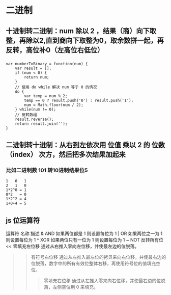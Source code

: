 # 二进制
## 十进制转二进制：num 除以 2 ，结果（商）向下取整，再除以2,直到商向下取整为0，取余数拼一起，再反转，高位补0（左高位右低位）
### 
```
var numberToBinary = function(num) {
    var result = [];
    if (num < 0) {
        return num;
    }
    // 使用 do while 解决 num 等于 0 的情况
    do {
        var temp = num % 2;
        temp == 0 ? result.push('0') : result.push('1');
        num = Math.floor(num / 2);
    } while(num != 0);
    // 反转数组
    result.reverse();
    return result.join('');
}
```
## 二进制转十进制：从右到左依次用 位值 乘以 2 的 位数（index） 次方，然后把多次结果加起来
### 比如二进制数 101 转10进制结果位5
```
1   0   1 
2   1   0
1*2^0 = 1
0*2   = 0
1*2^2 = 4
1+0+4 = 5
```

## js 位运算符
运算符	名称	描述
&	AND	如果两位都是 1 则设置每位为 1
|	OR	如果两位之一为 1 则设置每位为 1
^	XOR	如果两位只有一位为 1 则设置每位为 1
~	NOT	反转所有位
<<	零填充左位移	通过从右推入零向左位移，并使最左边的位脱落。
>>	有符号右位移	通过从左推入最左位的拷贝来向右位移，并使最右边的位脱落，数字中的所有有效位整体右移，再使用符号位的值填充空位。
>>>	零填充右位移	通过从左推入零来向右位移，并使最右边的位脱落，左侧空位用 0 来填充。
